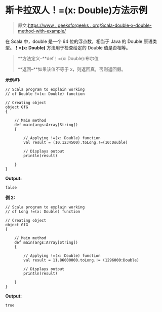 # 斯卡拉双人！=(x: Double)方法示例

> 原文:[https://www . geeksforgeeks . org/Scala-double-x-double-method-with-example/](https://www.geeksforgeeks.org/scala-double-x-double-method-with-example/)

在 Scala 中，double 是一个 64 位的浮点数，相当于 Java 的 Double 原语类型。**！=(x: Double)** 方法用于检查给定的 Double 值是否相等。

> **方法定义–**def！=(x: Double):布尔值
> 
> **返回–**如果该值不等于 x，则返回真，否则返回假。

**示例#1:**

```
// Scala program to explain working 
// of Double !=(x: Double) function

// Creating object
object GfG
{ 

    // Main method
    def main(args:Array[String])
    {

        // Applying !=(x: Double) function
        val result = (10.1234500).toLong.!=(10:Double)

        // Displays output
        println(result)

    }
} 
```

**Output:**

```
false

```

**例 2:**

```
// Scala program to explain working
// of Long !=(x: Double) function

// Creating object
object GfG
{ 

    // Main method
    def main(args:Array[String])
    {

        // Applying !=(x: Double) function
        val result = 11.86000000.toLong.!= (1296000:Double)

        // Displays output
        println(result)

    }
} 
```

**Output:**

```
true

```